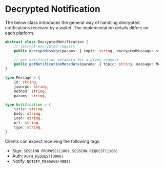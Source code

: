 # Decrypted Notification

The below class introduces the general way of handling decrypted notifications received by a wallet. The implementation details differs on each platform.

```typescript
abstract class DecryptedNotification {
    // decrypt encrypted request
    public decryptMessage(params: { topic: string, encryptedMessage: string }): Promise<Message>;

    // get notification metadata for a given request
    public getNotificationMetadata(params: { topic: string, message: Message }): Promise<Notification>;
}

type Message = {
    id: string,
    jsonrpc: string, 
    method: string, 
    params: string,

type Notification = {
    title: string,
    body: string,
    icon: string,
    url: string,
    type: string,
}
```

Clients can expect receiving the following tags:
- Sign: `SESSION_PROPOSE(1100)`, `SESSION_REQUEST(1108)`
- Auth: `AUTH_REQUEST(3000)`
- Notify: `NOTIFY_MESSAGE(4002)`